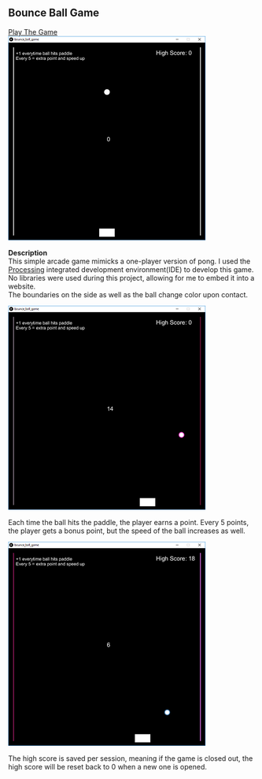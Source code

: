 ## Bounce Ball Game

<a href = "https://khang-chung.github.io/bounce_ball_game/"> Play The Game </a>
<a href = "https://khang-chung.github.io/bounce_ball_game/"> <img src="images/ball game image 1.png"/> </a>

**Description**
<br>
This simple arcade game mimicks a one-player version of pong. I used the <a href = "https://processing.org/">Processing</a> integrated development environment(IDE) to develop this game. No libraries were used during this project, allowing for me to embed it into a website.
<br>
The boundaries on the side as well as the ball change color upon contact. 

<img src = "images/ball game image 2.png">

Each time the ball hits the paddle, the player earns a point. Every 5 points, the player gets a bonus point, but the speed of the ball increases as well. 

<img src = "images/ball game image 3.png">

The high score is saved per session, meaning if the game is closed out, the high score will be reset back to 0 when a new one is opened.
<br>

